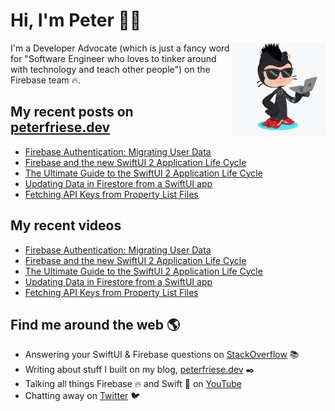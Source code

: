 # Hi, I'm Peter 👋🏼
<img align="right" width="150" height="150" src="https://github.com/peterfriese/peterfriese/blob/master/octopeter/peterfriese-octocat-with-computer.png?raw=true">

I'm a Developer Advocate (which is just a fancy word for "Software Engineer who loves to tinker around with technology and teach other people") on the Firebase team 🔥.

## My recent posts on [peterfriese.dev](https://peterfriese.dev/)
<!-- BLOG-POST-LIST:START -->
- [Firebase Authentication: Migrating User Data](https://peterfriese.dev/replicating-reminder-swiftui-firebase-part4/)
- [Firebase and the new SwiftUI 2 Application Life Cycle](https://peterfriese.dev/swiftui-new-app-lifecycle-firebase/)
- [The Ultimate Guide to the SwiftUI 2 Application Life Cycle](https://peterfriese.dev/ultimate-guide-to-swiftui2-application-lifecycle/)
- [Updating Data in Firestore from a SwiftUI app](https://peterfriese.dev/swiftui-firebase-update-data/)
- [Fetching API Keys from Property List Files](https://peterfriese.dev/reading-api-keys-from-plist-files/)
<!-- BLOG-POST-LIST:END -->

## My recent videos
<!-- YOUTUBE:START -->
- [Firebase Authentication: Migrating User Data](https://peterfriese.dev/replicating-reminder-swiftui-firebase-part4/)
- [Firebase and the new SwiftUI 2 Application Life Cycle](https://peterfriese.dev/swiftui-new-app-lifecycle-firebase/)
- [The Ultimate Guide to the SwiftUI 2 Application Life Cycle](https://peterfriese.dev/ultimate-guide-to-swiftui2-application-lifecycle/)
- [Updating Data in Firestore from a SwiftUI app](https://peterfriese.dev/swiftui-firebase-update-data/)
- [Fetching API Keys from Property List Files](https://peterfriese.dev/reading-api-keys-from-plist-files/)
<!-- YOUTUBE:END -->


## Find me around the web 🌎

- Answering your SwiftUI & Firebase questions on [StackOverflow](https://stackoverflow.com/users/281221/peter-friese) 📚
- Writing about stuff I built on my blog, [peterfriese.dev](https://peterfriese.dev/) ✒️
- Talking all things Firebase 🔥 and Swift 🍏 on [YouTube](https://www.youtube.com/channel/UCP4bf6IHJJQehibu6ai__cg)
- Chatting away on [Twitter](https://twitter.com/peterfriese) 🐦
